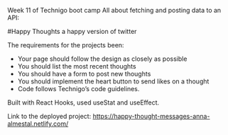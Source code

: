 Week 11 of Technigo boot camp
All about fetching and posting data to an API:

#Happy Thoughts a happy version of twitter

The requirements for the projects been:

* Your page should follow the design as closely as possible
* You should list the most recent thoughts
* You should have a form to post new thoughts
* You should implement the heart button to send likes on a thought
* Code follows Technigo’s code guidelines.

Built with React Hooks, used useStat and useEffect.

Link to the deployed project:
https://happy-thought-messages-anna-almestal.netlify.com/



